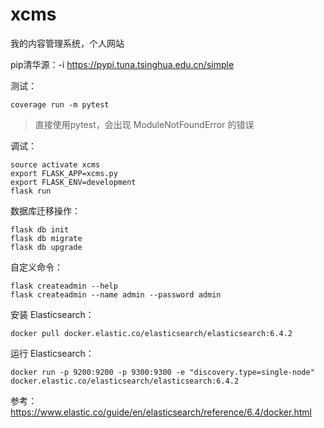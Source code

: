 # xcms
我的内容管理系统，个人网站


pip清华源：-i https://pypi.tuna.tsinghua.edu.cn/simple


测试：
```
coverage run -m pytest
```

> 直接使用pytest，会出现 ModuleNotFoundError 的错误



调试：
```
source activate xcms
export FLASK_APP=xcms.py
export FLASK_ENV=development
flask run
```


数据库迁移操作：
```
flask db init
flask db migrate
flask db upgrade
```

自定义命令：
```
flask createadmin --help
flask createadmin --name admin --password admin
```


安装 Elasticsearch：
```
docker pull docker.elastic.co/elasticsearch/elasticsearch:6.4.2

```
运行 Elasticsearch：
```
docker run -p 9200:9200 -p 9300:9300 -e "discovery.type=single-node" docker.elastic.co/elasticsearch/elasticsearch:6.4.2
```

参考：https://www.elastic.co/guide/en/elasticsearch/reference/6.4/docker.html